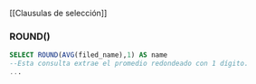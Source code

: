 [[Clausulas de selección]]

### ROUND() 
```sql
SELECT ROUND(AVG(filed_name),1) AS name 
--Esta consulta extrae el promedio redondeado con 1 dígito.
...
```

